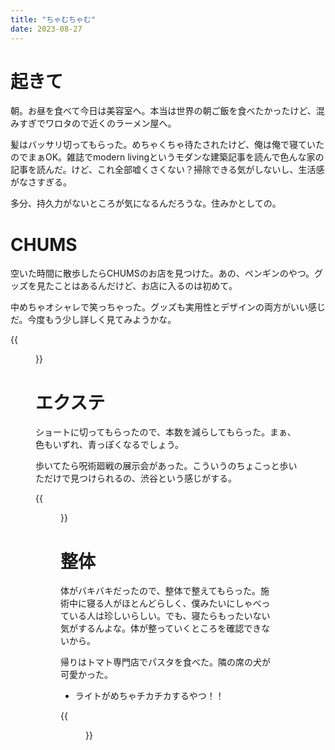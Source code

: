 ```yaml
---
title: "ちゃむちゃむ"
date: 2023-08-27
---
```


# 起きて
朝。お昼を食べて今日は美容室へ。本当は世界の朝ご飯を食べたかったけど、混みすぎでワロタので近くのラーメン屋へ。


髪はバッサリ切ってもらった。めちゃくちゃ待たされたけど、俺は俺で寝ていたのでまぁOK。雑誌でmodern livingというモダンな建築記事を読んで色んな家の記事を読んだ。けど、これ全部嘘くさくない？掃除できる気がしないし、生活感がなさすぎる。

多分、持久力がないところが気になるんだろうな。住みかとしての。

# CHUMS
空いた時間に散歩したらCHUMSのお店を見つけた。あの、ペンギンのやつ。グッズを見たことはあるんだけど、お店に入るのは初めて。

中めちゃオシャレで笑っちゃった。グッズも実用性とデザインの両方がいい感じだ。今度もう少し詳しく見てみようかな。

{{<figure src="/media/2023-08-27-chums.jpg" alt="chums">}}

# エクステ
ショートに切ってもらったので、本数を減らしてもらった。まぁ、色もいずれ、青っぽくなるでしょう。

歩いてたら呪術廻戦の展示会があった。こういうのちょこっと歩いただけで見つけられるの、渋谷という感じがする。

{{<figure src="/media/2023-08-27-juju.jpg" alt="juju">}}

# 整体
体がバキバキだったので、整体で整えてもらった。施術中に寝る人がほとんどらしく、僕みたいにしゃべっている人は珍しいらしい。でも、寝たらもったいない気がするんよな。体が整っていくところを確認できないから。

帰りはトマト専門店でパスタを食べた。隣の席の犬が可愛かった。
- ライトがめちゃチカチカするやつ！！

{{<figure src="/media/2023-08-27-juju.jpg" alt="juju">}}
